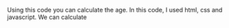Using this code you can calculate the age.
In this code, I used html, css and javascript.
We can calculate
